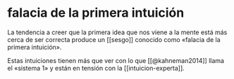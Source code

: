 # falacia de la primera intuición
La tendencia a creer que la primera idea que nos viene a la mente está más cerca de ser correcta produce un [[sesgo]] conocido como «falacia de la primera intuición».

Estas intuiciones tienen más que ver con lo que [[@kahneman2014]] llama el «sistema 1» y están en tensión con la [[intuicion-experta]].
